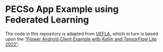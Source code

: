 # PECSo App Example using Federated Learning

The code in this repository is adapted from [UEFLA](https://flower.ai/docs/examples/android-kotlin.html), which in turn is based upon the ["Flower Android Client Example with Kotlin and TensorFlow Lite 2022"](https://flower.ai/docs/examples/android-kotlin.html).